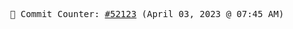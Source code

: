 <p align="center">
    <samp>
        📮 Commit Counter: <a href="https://github.com/Javascript-void0/Javascript-void0/commits/main">#52123</a> (April 03, 2023 @ 07:45 AM)
    </samp>
</p>